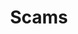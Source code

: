 ---
title: Scams
crosslinks:
- youtubefactsbot
- scambait
- personalfinance
- u_imguralbumbot
- ChinaScamCentral
- MNTrolls
- youtubot
- TravelScams
- fountainpens
- cscareerquestion
- autourbanbot
- autotldr
- btc
- antiMLM
- hacking
- AskReddit
- google
- itslenny
- Insurance
- Roadcam
---